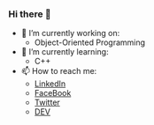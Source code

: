 ### Hi there 👋

- 🔭 I’m currently working on:
  * Object-Oriented Programming
- 🌱 I’m currently learning:
  * C++
- 📫 How to reach me:
  * [LinkedIn](https://www.linkedin.com/in/sjchoure/)
  * [FaceBook](https://www.facebook.com/sjchoure)
  * [Twitter](https://twitter.com/sjchoure)
  * [DEV](https://dev.to/saviourcode)

<!--
**saviourcode/saviourcode** is a ✨ _special_ ✨ repository because its `README.md` (this file) appears on your GitHub profile.

Here are some ideas to get you started:
- 👯 I’m looking to collaborate on
- 🤔 I’m looking for help with ...
- 💬 Ask me about ...
- 😄 Pronouns: ...
- ⚡ Fun fact: ...

-->
